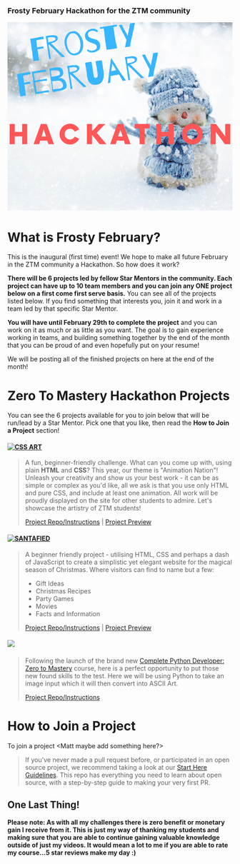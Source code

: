 ### Frosty February Hackathon for the ZTM community

![](./Frosty%20February.png)


# What is Frosty February?
This is the inaugural (first time) event! We hope to make all future February in the ZTM community a Hackathon. So how does it work?

**There will be 6 projects led by fellow Star Mentors in the community. Each project can have up to 10 team members and you can join any ONE project below on a first come first serve basis.** You can see all of the projects listed below. If you find something that interests you, join it and work in a team led by that specific Star Mentor. 

**You will have until February 29th to complete the project** and you can work on it as much or as little as you want. The goal is to gain experience working in teams, and building something together by the end of the month that you can be proud of and even hopefully put on your resume!

We will be posting all of the finished projects on here at the end of the month!


# Zero To Mastery Hackathon Projects
You can see the 6 projects available for you to join below that will be run/lead by a Star Mentor. Pick one that you like, then read the **How to Join a Project** section!

#### [![CSS ART](https://img.shields.io/badge/CSS%20PROJECT-Animation%20Nation-yellow?style=for-the-badge&logo=CSS3)](./CSS-Art/)
> A fun, beginner-friendly challenge.
> What can you come up with, using plain **HTML** and **CSS**? This year, our theme is "Animation Nation"! Unleash your creativity and show us your best work - it can be as simple or complex as you'd like, all we ask is that you use only HTML and pure CSS, and include at least one animation. All work will be proudly displayed on the site for other students to admire. Let's showcase the artistry of ZTM students!
>
> [Project Repo/Instructions](./CSS-Art/README.md)  |  [Project Preview](https://www.ineedalink.com)

#### [![SANTAFIED](https://img.shields.io/badge/HTML%20PROJECT-Santafied-critical?style=for-the-badge&logo=HTML5)](./Santafied/)
> A beginner friendly project - utilising HTML, CSS and perhaps a dash of JavaScript to create a simplistic yet elegant website for the magical season of Christmas. Where visitors can find to name but a few:
> - Gift Ideas
> - Christmas Recipes
> - Party Games
> - Movies
> - Facts and Information
>
> [Project Repo/Instructions](./Santafied/README.md)  |  [Project Preview](https://www.ineedalink.com)

#### [![](https://img.shields.io/badge/PYTHON%20PROJECT-ASCII%20Art%20-blue?style=for-the-badge&logo=Python)](./ASCII-Art/)
> Following the launch of the brand new [Complete Python Developer: Zero to Mastery](https://www.udemy.com/course/complete-python-developer-zero-to-mastery/?couponCode=LEVELUPZTM) course, here is a perfect opportunity to put those new found skills to the test. Here we will be using Python to take an image input which it will then convert into ASCII Art.
>
> [Project Repo/Instructions](https://github.com/zero-to-mastery/python-art)

# How to Join a Project
To join a project <Matt maybe add something here?>

> If you've never made a pull request before, or participated in an open source project, we recommend taking a look at our [Start Here Guidelines](https://github.com/zero-to-mastery/start-here-guidelines). This repo has everything you need to learn about open source, with a step-by-step guide to making your very first PR.


## One Last Thing!

**Please note: As with all my challenges there is zero benefit or monetary gain I receive from it. This is just my way of thanking my students and making sure that you are able to continue gaining valuable knowledge outside of just my videos. It would mean a lot to me if you are able to rate my course...5 star reviews make my day :)**
